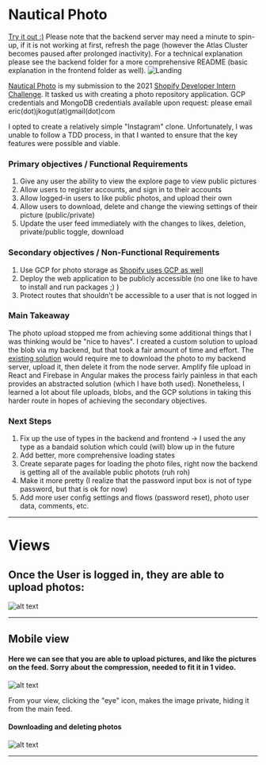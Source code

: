 # Nautical Photo
[Try it out :)](https://nautical-photo.uc.r.appspot.com/#/) Please note that the backend server may need a minute to spin-up, if it is not working at first, refresh the page (however the Atlas Cluster becomes paused after prolonged inactivity).  For a technical explanation please see the backend folder for a more comprehensive README (basic explanation in the frontend folder as well).
![Landing](https://storage.googleapis.com/nautical-photo-pictures/Animation.gif)


[Nautical Photo](https://nautical-photo.uc.r.appspot.com/#/) is my submission to the 2021 [Shopify Developer Intern Challenge](https://docs.google.com/document/d/1eg3sJTOwtyFhDopKedRD6142CFkDfWp1QvRKXNTPIOc/edit). It tasked us with creating a photo repository application. GCP credentials and MongoDB credentials available upon request: please email eric(dot)jkogut(at)gmail(dot)com

I opted to create a relatively simple "Instagram" clone. Unfortunately, I was unable to follow a TDD process, in that I wanted to ensure that the key features were possible and viable.

### Primary objectives / Functional Requirements

1. Give any user the ability to view the explore page to view public pictures
2. Allow users to register accounts, and sign in to their accounts
3. Allow logged-in users to like public photos, and upload their own
4. Allow users to download, delete and change the viewing settings of their picture (public/private)
5. Update the user feed immediately with the changes to likes, deletion, private/public toggle, download


### Secondary objectives / Non-Functional Requirements
1. Use GCP for photo storage as [Shopify uses GCP as well](https://cloud.google.com/press-releases/2021/0527/shopify-expands-globally-with-google-cloud)
2. Deploy the web application to be publicly accessible (no one like to have to install and run packages ;) )
3. Protect routes that shouldn't be accessible to a user that is not logged in

### Main Takeaway
The photo upload stopped me from achieving some additional things that I was thinking would be "nice to haves". I created a custom solution to upload the blob via my backend, but that took a fair amount of time and effort. The [existing solution](https://cloud.google.com/appengine/docs/flexible/nodejs/using-cloud-storage) would require me to download the photo to my backend server, upload it, then delete it from the node server. Amplify file upload in React and Firebase in Angular makes the process fairly painless in that each provides an abstracted solution (which I have both used). Nonetheless, I learned a lot about file uploads, blobs, and the GCP solutions in taking this harder route in hopes of achieving the secondary objectives.

### Next Steps
1. Fix up the use of types in the backend and frontend -> I used the any type as a bandaid solution which could (will) blow up in the future
2. Add better, more comprehensive loading states
3. Create separate pages for loading the photo files, right now the backend is getting all of the available public photots (ruh roh)
4. Make it more pretty (I realize that the password input box is not of type password, but that is ok for now)
5. Add more user config settings and flows (password reset), photo user data, comments, etc.



---
# Views

## Once the User is logged in, they are able to upload photos:
![alt text](https://storage.googleapis.com/nautical-photo-pictures/LoginUpload.gif)

---
## Mobile view

#### Here we can see that you are able to upload pictures, and like the pictures on the feed. Sorry about the compression, needed to fit it in 1 video.

![alt text](https://storage.googleapis.com/nautical-photo-pictures/photoupload-1%20(1).gif)

From your view, clicking the "eye" icon, makes the image private, hiding it from the main feed.

#### Downloading and deleting photos
![alt text](https://storage.googleapis.com/nautical-photo-pictures/mobileupload%20and%20toggle%20view%20settings%20-compressed.gif)


---


